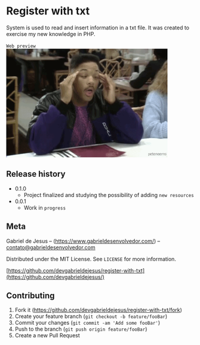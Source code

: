 # Register with txt
System is used to read and insert information in a txt file. It was created to exercise my new knowledge in PHP.

`Web preview`
![](web-preview.gif)

## Release history

* 0.1.0
    * Project finalized and studying the possibility of adding `new resources`
* 0.0.1
    * Work in `progress`

## Meta

Gabriel de Jesus – (https://www.gabrieldesenvolvedor.com/) – contato@gabrieldesenvolvedor.com

Distributed under the MIT License. See `LICENSE` for more information.

[https://github.com/devgabrieldejesus/register-with-txt](https://github.com/devgabrieldejesus/)

## Contributing

1. Fork it (<https://github.com/devgabrieldejesus/register-with-txt/fork>)
2. Create your feature branch (`git checkout -b feature/fooBar`)
3. Commit your changes (`git commit -am 'Add some fooBar'`)
4. Push to the branch (`git push origin feature/fooBar`)
5. Create a new Pull Request